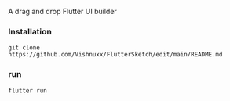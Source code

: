 A drag and drop Flutter UI builder


### Installation

    git clone https://github.com/Vishnuxx/FlutterSketch/edit/main/README.md

### run
    flutter run
